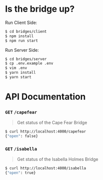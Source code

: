 # Is the bridge up?

Run Client Side:
```bash
$ cd bridges/client
$ npm install
$ npm run start
```

Run Server Side:
```bash
$ cd bridges/server
$ cp .env.example .env
$ vim .env
$ yarn install
$ yarn start
```


# API Documentation

### `GET` `/capefear`
> Get status of the Cape Fear Bridge

```bash
$ curl http://localhost:4000/capefear
{"open": false}
```

### `GET` `/isabella`
> Get status of the Isabella Holmes Bridge

```bash
$ curl http://localhost:4000/isabella
{"open": true}
```
